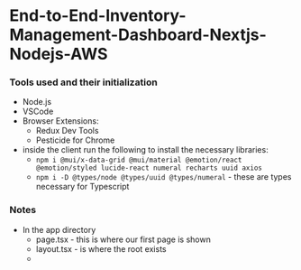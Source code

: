 # End-to-End-Inventory-Management-Dashboard-Nextjs-Nodejs-AWS

### Tools used and their initialization

- Node.js
- VSCode
- Browser Extensions:
    - Redux Dev Tools
    - Pesticide for Chrome
- inside the client run the following to install the necessary libraries:
    - `npm i @mui/x-data-grid @mui/material @emotion/react @emotion/styled lucide-react numeral recharts uuid axios`
    - `npm i -D @types/node @types/uuid @types/numeral` - these are types necessary for Typescript

### Notes
- In the app directory
    - page.tsx - this is where our first page is shown
    - layout.tsx - is where the root exists
    - 